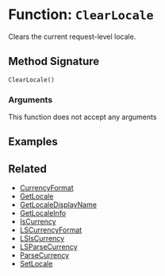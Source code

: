 [comment]: # (Note: This documentation is generated dynamically in the build process.  To modify the contents, change the javadoc on the _invoke method of the BIF class)

# Function: `ClearLocale`

Clears the current request-level locale.

## Method Signature

```
ClearLocale()
```

### Arguments

This function does not accept any arguments

## Examples



## Related

  * [CurrencyFormat](./CurrencyFormat.md)
  * [GetLocale](./GetLocale.md)
  * [GetLocaleDisplayName](./GetLocaleDisplayName.md)
  * [GetLocaleInfo](./GetLocaleInfo.md)
  * [IsCurrency](./IsCurrency.md)
  * [LSCurrencyFormat](./LSCurrencyFormat.md)
  * [LSIsCurrency](./LSIsCurrency.md)
  * [LSParseCurrency](./LSParseCurrency.md)
  * [ParseCurrency](./ParseCurrency.md)
  * [SetLocale](./SetLocale.md)
